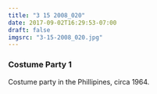 ```yaml
---
title: "3 15 2008_020"
date: 2017-09-02T16:29:53-07:00
draft: false
imgsrc: "3-15-2008_020.jpg"
---
```


### Costume Party 1

Costume party in the Phillipines, circa 1964.

